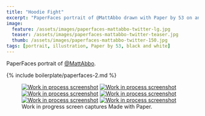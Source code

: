 ```yaml
---
title: "Hoodie Fight"
excerpt: "PaperFaces portrait of @MattAbbo drawn with Paper by 53 on an iPad."
image: 
  feature: /assets/images/paperfaces-mattabbo-twitter-lg.jpg
  teaser: /assets/images/paperfaces-mattabbo-twitter-teaser.jpg
  thumb: /assets/images/paperfaces-mattabbo-twitter-150.jpg
tags: [portrait, illustration, Paper by 53, black and white]
---
```


PaperFaces portrait of [@MattAbbo](http://twitter.com/mattabbo).

{% include boilerplate/paperfaces-2.md %}

<figure class="third">
  <a href="{{ site.url }}/assets/images/paperfaces-mattabbo-process-1-lg.jpg"><img src="{{ site.url }}/assets/images/paperfaces-mattabbo-process-1-600.jpg" alt="Work in process screenshot"></a>
  <a href="{{ site.url }}/assets/images/paperfaces-mattabbo-process-2-lg.jpg"><img src="{{ site.url }}/assets/images/paperfaces-mattabbo-process-2-600.jpg" alt="Work in process screenshot"></a>
  <a href="{{ site.url }}/assets/images/paperfaces-mattabbo-process-3-lg.jpg"><img src="{{ site.url }}/assets/images/paperfaces-mattabbo-process-3-600.jpg" alt="Work in process screenshot"></a>
  <a href="{{ site.url }}/assets/images/paperfaces-mattabbo-process-4-lg.jpg"><img src="{{ site.url }}/assets/images/paperfaces-mattabbo-process-4-600.jpg" alt="Work in process screenshot"></a>
  <a href="{{ site.url }}/assets/images/paperfaces-mattabbo-process-5-lg.jpg"><img src="{{ site.url }}/assets/images/paperfaces-mattabbo-process-5-600.jpg" alt="Work in process screenshot"></a>
  <a href="{{ site.url }}/assets/images/paperfaces-mattabbo-process-6-lg.jpg"><img src="{{ site.url }}/assets/images/paperfaces-mattabbo-process-6-600.jpg" alt="Work in process screenshot"></a>
  <figcaption>Work in progress screen captures Made with Paper.</figcaption>
</figure>